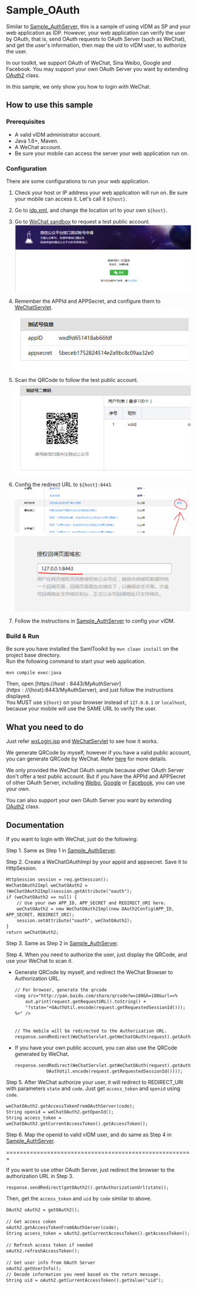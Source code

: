
# Sample_OAuth

Similar to [Sample_AuthServer](../Sample_AuthServer), this is a sample of using vIDM as
SP and your web application as IDP. However, your web application can verify the user by
OAuth, that is, send OAuth requests to OAuth Server (such as WeChat), and get the user's
information, then map the uid to vIDM user, to authorize the user.

In our toolkit, we support OAuth of WeChat, Sina Weibo, Google and Facebook. You may support
your own OAuth Server you want by extending
[OAuth2](../SamlToolkit/src/main/java/com/vmware/eucenablement/oauth/OAuth2.java) class.  

In this sample, we only show you how to login with WeChat.

## How to use this sample

### Prerequisites

* A valid vIDM administrator account.
* Java 1.6+, Maven.
* A WeChat account.
* Be sure your mobile can access the server your web application run on.

### Configuration

There are some configurations to run your web application.

1. Check your host or IP address your web application will run on. Be sure your mobile can
access it. Let's call it `${host}`.

2. Go to [idp.xml](webapp/idp.xml#L66), and change the location url to your own `${host}`.

3. Go to [WeChat sandbox](https://mp.weixin.qq.com/debug/cgi-bin/sandbox?t=sandbox/login) to request a test public account.
![Require a test public account](webapp/img/wechat_step1.png)

4. Remember the APPId and APPSecret, and configure them to 
[WeChatServlet](src/main/java/com/vmware/eucenablement/sample/servlet/WeChatServlet.java#34).
![Remembet APPID and APPSecret](webapp/img/wechat_step2.png)

4. Scan the QRCode to follow the test public account.
![Follow the test public account](webapp/img/wechat_step3.png)

5. Config the redirect URL to `${host}:8443`.
![Config the redirect URL](webapp/img/wechat_step4.png)
![Config the redirect URL](webapp/img/wechat_step5.png)

6. Follow the instructions in [Sample_AuthServer](../Sample_AuthServer/#prerequisites) to
config your vIDM.

### Build & Run

Be sure you have installed the SamlToolkit by `mvn clean install` on the project base directory.  
Run the following command to start your web application.
```
mvn compile exec:java
```
Then, open [https://${host}:8443/MyAuthServer](https://${host}:8443/MyAuthServer), and just
follow the instructions displayed.  
You MUST use `${host}` on your browser instead of `127.0.0.1` or `localhost`, because your
mobile will use the SAME URL to verify the user.

## What you need to do

Just refer [wxLogin.jsp](webapp/wxLogin.jsp) and [WeChatServlet](src/main/java/com/vmware/eucenablement/sample/servlet/WeChatServlet.java)
to see how it works.

We generate QRCode by myself, however if you have a valid public account, you can generate
QRCode by WeChat. Refer [here](https://open.weixin.qq.com/cgi-bin/showdocument?action=dir_list&t=resource/res_list&id=open1419316505)
for more details.

We only provided the WeChat OAuth sample because other OAuth Server don't offer a test 
public account. But if you have the APPId and APPSecret of other OAuth Server, including
[Weibo](http://open.weibo.com/authentication/), [Google](https://developers.google.com/identity/protocols/OAuth2WebServer)
or [Facebook](https://developers.facebook.com/docs/facebook-login/manually-build-a-login-flow),
you can use your own.  

You can also support your own OAuth Server you want by extending
[OAuth2](../SamlToolkit/src/main/java/com/vmware/eucenablement/oauth/OAuth2.java) class. 

## Documentation

If you want to login with WeChat, just do the following:

Step 1. Same as Step 1 in [Sample_AuthServer](../Sample_AuthServer/#Documentation).

Step 2. Create a WeChatOAuthImpl by your appid and appsecret. Save it to HttpSession.
```
HttpSession session = req.getSession();
WeChatOAuth2Impl weChatOAuth2 = (WeChatOAuth2Impl)session.getAttribute("oauth");
if (weChatOAuth2 == null) {
    // Use your own APP_ID, APP_SECRET and REDIRECT_URI here.
    weChatOAuth2 = new WeChatOAuth2Impl(new OAuth2Config(APP_ID, APP_SECRET, REDIRECT_URI);
    session.setAttribute("oauth", weChatOAuth2);
}
return weChatOAuth2;
```

Step 3. Same as Step 2 in [Sample_AuthServer](../Sample_AuthServer/#Documentation).

Step 4. When you need to authorize the user, just display the QRCode, and use your WeChat to scan it.
* Generate QRCode by myself, and redirect the WeChat Browser to Authorization URL.
    ```
    // For browser, generate the qrcode
    <img src="http://pan.baidu.com/share/qrcode?w=180&h=180&url=<%
        out.print(request.getRequestURL().toString() + 
        "?state="+OAuthUtil.encode(request.getRequestedSessionId()));
    %>" />
    
    
    // The mobile will be redirected to the Authorization URL.
    response.sendRedirect(WeChatServlet.getWeChatOAuth(request).getAuthorizationUrl(state));
    ```
* If you have your own public account, you can also use the QRCode generated by WeChat.
    ```
    response.sendRedirect(WeChatServlet.getWeChatOAuth(request).getAuthorizationQrcodeUrl(
                OAuthUtil.encode(request.getRequestedSessionId())));
    ```

Step 5. After WeChat authorize your user, it will redirect to REDIRECT_URI with parameters `state` and `code`.
Just get `access_token` and `openid` using `code`.
```
weChatOAuth2.getAccessTokenFromOAuthServer(code);
String openid = weChatOAuth2.getOpenId();
String access_token = weChatOAuth2.getCurrentAccessToken().getAccessToken();
```

Step 6. Map the openid to valid vIDM user, and do same as Step 4 in [Sample_AuthServer](../Sample_AuthServer/#Documentation).

=======================================================

If you want to use other OAuth Server, just redirect the browser to the authorization URL in Step 3.
```
response.sendRedirect(getOAuth2().getAuthorizationUrl(state));
```

Then, get the `access_token` and `uid` by `code` similar to above.
```
OAuth2 oAuth2 = getOAuth2();

// Get access coken
oAuth2.getAccessTokenFromOAuthServer(code);
String access_token = oAuth2.getCurrentAccessToken().getAccessToken();

// Refresh access token if needed
oAuth2.refreshAccessToken();

// Get user info from OAuth Server
oAuth2.getUserInfo();
// Decode information you need based on the return message.
String uid = oAuth2.getCurrentAccessToken().getValue("uid");
```


